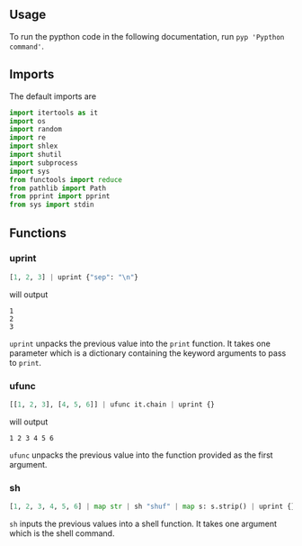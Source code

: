 ## Usage

To run the pypthon code in the following documentation, run ``pyp 'Pypthon command'``.

## Imports

The default imports are

```python
import itertools as it
import os
import random
import re
import shlex
import shutil
import subprocess
import sys
from functools import reduce
from pathlib import Path
from pprint import pprint
from sys import stdin
```

## Functions

### uprint

```python
[1, 2, 3] | uprint {"sep": "\n"}
```
will output
```
1
2
3
```

``uprint`` unpacks the previous value into the ``print`` function. It takes one parameter which is a dictionary containing the keyword arguments to pass to ``print``.

### ufunc

```python
[[1, 2, 3], [4, 5, 6]] | ufunc it.chain | uprint {}
```
will output
```
1 2 3 4 5 6
```

``ufunc`` unpacks the previous value into the function provided as the first argument.


### sh

```python
[1, 2, 3, 4, 5, 6] | map str | sh "shuf" | map s: s.strip() | uprint {}
```

``sh`` inputs the previous values into a shell function. It takes one argument which is the shell command.
